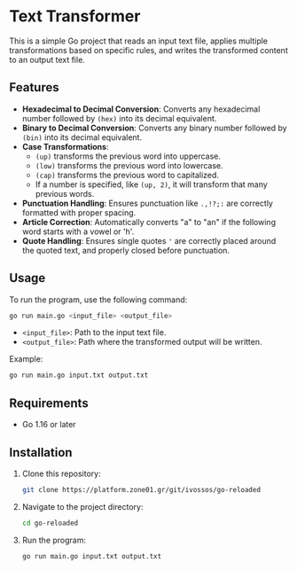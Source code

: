 
# Text Transformer

This is a simple Go project that reads an input text file, applies multiple transformations based on specific rules, and writes the transformed content to an output text file.

## Features
- **Hexadecimal to Decimal Conversion**: Converts any hexadecimal number followed by `(hex)` into its decimal equivalent.
- **Binary to Decimal Conversion**: Converts any binary number followed by `(bin)` into its decimal equivalent.
- **Case Transformations**: 
  - `(up)` transforms the previous word into uppercase.
  - `(low)` transforms the previous word into lowercase.
  - `(cap)` transforms the previous word to capitalized.
  - If a number is specified, like `(up, 2)`, it will transform that many previous words.
- **Punctuation Handling**: Ensures punctuation like `.,!?;:` are correctly formatted with proper spacing.
- **Article Correction**: Automatically converts "a" to "an" if the following word starts with a vowel or 'h'.
- **Quote Handling**: Ensures single quotes `'` are correctly placed around the quoted text, and properly closed before punctuation.

## Usage
To run the program, use the following command:

```bash
go run main.go <input_file> <output_file>
```

- `<input_file>`: Path to the input text file.
- `<output_file>`: Path where the transformed output will be written.

Example:

```bash
go run main.go input.txt output.txt
```

## Requirements
- Go 1.16 or later

## Installation
1. Clone this repository:
   ```bash
   git clone https://platform.zone01.gr/git/ivossos/go-reloaded
   ```
2. Navigate to the project directory:
   ```bash
   cd go-reloaded
   ```

3. Run the program:
   ```bash
   go run main.go input.txt output.txt
   ```
